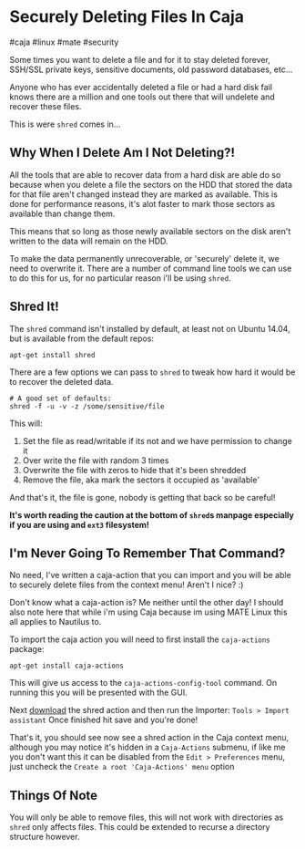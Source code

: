 # Securely Deleting Files In Caja

#caja
#linux
#mate
#security

Some times you want to delete a file and for it to stay deleted forever, SSH/SSL private keys, sensitive documents, old password databases, etc...

Anyone who has ever accidentally deleted a file or had a hard disk fail knows there are a million and one tools out there that will undelete and recover these files.

This is were `shred` comes in...

## Why When I Delete Am I Not Deleting?!

All the tools that are able to recover data from a hard disk are able do so because when you delete a file the sectors on the HDD that stored the data for that file aren't changed instead they are marked as available. This is done for performance reasons, it's alot faster to mark those sectors as available than change them.

This means that so long as those newly available sectors on the disk aren't written to the data will remain on the HDD.

To make the data permanently unrecoverable, or 'securely' delete it, we need to overwrite it. There are a number of command line tools we can use to do this for us, for no particular reason i'll be using `shred`.

## Shred It!

The `shred` command isn't installed by default, at least not on Ubuntu 14.04, but is available from the default repos:

```shell
apt-get install shred
```

There are a few options we can pass to `shred` to tweak how hard it would be to recover the deleted data.

```
# A good set of defaults:
shred -f -u -v -z /some/sensitive/file
```

This will:

1. Set the file as read/writable if its not and we have permission to change it
2. Over write the file with random 3 times
3. Overwrite the file with zeros to hide that it's been shredded
4. Remove the file, aka mark the sectors it occupied as 'available'

And that's it, the file is gone, nobody is getting that back so be careful!

**It's worth reading the caution at the bottom of `shred`s manpage especially if you are using and `ext3` filesystem!**

## I'm Never Going To Remember That Command?

No need, I've written a caja-action that you can import and you will be able to securely delete files from the context menu! Aren't I nice? :)

Don't know what a caja-action is? Me neither until the other day! I should also note here that while i'm using Caja because im using MATE Linux this all applies to Nautilus to.

To import the caja action you will need to first install the `caja-actions` package:

```shell
apt-get install caja-actions
```

This will give us access to the `caja-actions-config-tool` command. On running this you will be presented with the GUI.

Next [download](/documents/2015/12/20/42581e60-0ce7-4ab4-ba1d-e0b4e743c9c2.desktop) the shred action and then run the Importer: `Tools > Import assistant` Once finished hit save and you're done!

That's it, you should see now see a shred action in the Caja context menu, although you may notice it's hidden in a `Caja-Actions` submenu, if like me you don't want this it can be disabled from the `Edit > Preferences` menu, just uncheck the `Create a root 'Caja-Actions' menu` option

## Things Of Note

You will only be able to remove files, this will not work with directories as `shred` only affects files. This could be extended to recurse a directory structure however.
